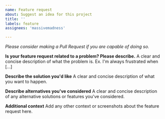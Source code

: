 ```yaml
---
name: Feature request
about: Suggest an idea for this project
title: ''
labels: feature
assignees: 'massivemadness'

---
```


*Please consider making a Pull Request if you are capable of doing so.*

**Is your feature request related to a problem? Please describe.**
A clear and concise description of what the problem is. Ex. I'm always frustrated when [...]

**Describe the solution you'd like**
A clear and concise description of what you want to happen.

**Describe alternatives you've considered**
A clear and concise description of any alternative solutions or features you've considered.

**Additional context**
Add any other context or screenshots about the feature request here.
